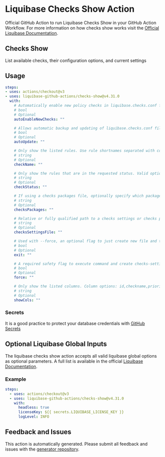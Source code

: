 # Liquibase Checks Show Action
Official GitHub Action to run Liquibase Checks Show in your GitHub Action Workflow. For more information on how checks show works visit the [Official Liquibase Documentation](https://docs.liquibase.com/commands/home.html).
## Checks Show
List available checks, their configuration options, and current settings
## Usage
```yaml
steps:
- uses: actions/checkout@v3
- uses: liquibase-github-actions/checks-show@v4.31.0
  with:
    # Automatically enable new policy checks in liquibase.checks.conf file when they are available. Options: [true|false]
    # bool
    # Optional
    autoEnableNewChecks: ""

    # Allows automatic backup and updating of liquibase.checks.conf file when new policy checks are available, or for file format changes. Options: [on|off]
    # bool
    # Optional
    autoUpdate: ""

    # Only show the listed rules. Use rule shortnames separated with commas to list all required rules. Checks to exclude can be prefixed with the ! character. Use "all", to select all the rules (used by default, if the parameter isn"t set).
    # string
    # Optional
    checkName: ""

    # Only show the rules that are in the requested status. Valid options are "enabled","disabled", or "all"
    # string
    # Optional
    checkStatus: ""

    # If using a checks packages file, optionally specify which packages should be run from the file as a comma separated list.
    # string
    # Optional
    checksPackages: ""

    # Relative or fully qualified path to a checks settings or checks package file for checks execution
    # string
    # Optional
    checksSettingsFile: ""

    # Used with --force, an optional flag to just create new file and then exit command
    # bool
    # Optional
    exit: ""

    # A required safety flag to execute command and create checks-settings-file as written
    # bool
    # Optional
    force: ""

    # Only show the listed columns. Column options: id,checkname,priority,shortname,scope,type,status,severity,customization,description,file. Use commas to separate column names. Use "all" to select all the columns.
    # string
    # Optional
    showCols: ""

```

### Secrets
It is a good practice to protect your database credentials with [GitHub Secrets](https://docs.github.com/en/actions/security-guides/encrypted-secrets)

## Optional Liquibase Global Inputs
The liquibase checks show action accepts all valid liquibase global options as optional parameters. A full list is available in the official [Liquibase Documentation](https://docs.liquibase.com/parameters/command-parameters.html).

### Example
```yaml
steps:
  - uses: actions/checkout@v3
  - uses: liquibase-github-actions/checks-show@v4.31.0
    with:
      headless: true
      licenseKey: ${{ secrets.LIQUIBASE_LICENSE_KEY }}
      logLevel: INFO
```

## Feedback and Issues
This action is automatically generated. Please submit all feedback and issues with the [generator repository](https://github.com/liquibase/github-action-generator/issues).
